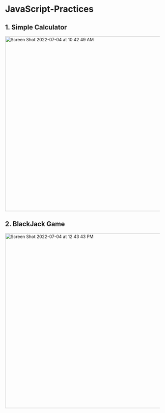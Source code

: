 # JavaScript-Practices

## 1. Simple Calculator
<img width="569" alt="Screen Shot 2022-07-04 at 10 42 49 AM" src="https://user-images.githubusercontent.com/67844037/177177039-8b122f9c-259c-4677-bf40-7e5cc8b2fc2a.png">

## 2. BlackJack Game
<img width="569" alt="Screen Shot 2022-07-04 at 12 43 43 PM" src="https://user-images.githubusercontent.com/67844037/177194026-379925de-6c3c-43bd-8ebe-c2d0f9b077b4.png">
